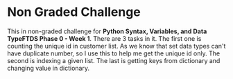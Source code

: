 Non Graded Challenge
===================
This in non-graded challenge for **Python Syntax, Variables, and Data TypeFTDS Phase 0 - Week 1**.
There are 3 tasks in it.
The first one is counting the unique id in customer list. As we know that set data types can't have duplicate number, so I use this to help me get the unique id only.
The second is indexing a given list.
The last is getting keys from dictionary and changing value in dictionary.
